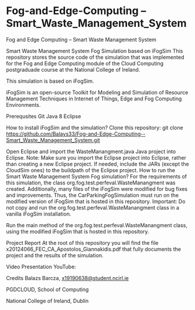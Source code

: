 # Fog-and-Edge-Computing –Smart_Waste_Management_System
 Fog and Edge Computing  – Smart Waste Management System
 
Smart Waste Management System Fog Simulation based on iFogSim
This repository stores the source code of the simulation that was implemented for the Fog and Edge Computing module of the Cloud Computing postgraduade course at the National College of Ireland.

This simulation is based on iFogSim.

iFogSim is an open-source Toolkit for Modeling and Simulation of Resource Management Techniques in Internet of Things, Edge and Fog Computing Environments.

Prerequsites
Git
Java 8
Eclipse

How to install iFogSim and the simulation?
Clone this repository:
git clone https://github.com/Balays33/Fog-and-Edge-Computing--Smart_Waste_Management_System.git

Open Eclipse and import the WasteManangment.java Java project into Eclipse. Note: Make sure you import the Eclipse project into Eclipse, rather than creating a new Eclipse project.
If needed, include the JARs (except the CloudSim ones) to the buildpath of the Eclipse project.
How to run the Smart Waste Management System Fog simulation?
For the requirements of this simulation, the class org.fog.test.perfeval.WasteManangment was created. Additionally, many files of the iFogSim were modified for bug fixes and improvements. Thus, the CarParkingFogSimulation must run on the modified version of iFogSim that is hosted in this repository. Important: Do not copy and run the org.fog.test.perfeval.WasteManangment class in a vanilla iFogSim installation.

Run the main method of the org.fog.test.perfeval.WasteManangment class, using the modified iFogSim that is hosted in this repository.

Project Report
At the root of this repository you will find the file x20124066_FEC_CA_Apostolos_Giannakidis.pdf that fully documents the project and the results of the simulation.

Video Presentation
YouTube: 

Credits
Balazs Barcza, x19190638@student.ncirl.ie

PGDCLOUD, School of Computing

National College of Ireland, Dublin
